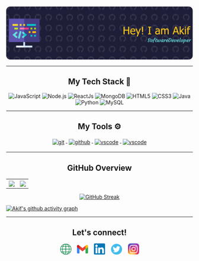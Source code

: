 ![Header](./images/header.png)

---

<h2 align="center">My Tech Stack  🧰</h2>

<p align="center">
  <img alt="JavaScript" src="https://img.shields.io/badge/javascript-%23323330.svg?&style=for-the-badge&logo=javascript&logoColor=%23F7DF1E" />
  <img alt="Node.js" src="https://img.shields.io/badge/Node.js-43853D?style=for-the-badge&logo=node.js&logoColor=white" />
  <img alt="ReactJs" src="https://img.shields.io/badge/React-20232A?style=for-the-badge&logo=react&logoColor=61DAFB" />
  <img alt="MongoDB" src="https://img.shields.io/badge/MongoDB-4EA94B?style=for-the-badge&logo=mongodb&logoColor=white" />
  <img alt="HTML5" src="https://img.shields.io/badge/html5-%23E34F26.svg?&style=for-the-badge&logo=html5&logoColor=white" />
  <img alt="CSS3" src="https://img.shields.io/badge/css3-%231572B6.svg?&style=for-the-badge&logo=css3&logoColor=white" />
  <img alt="Java" src="https://img.shields.io/badge/java-%23ED8B00.svg?style=for-the-badge&logo=java&logoColor=white" />
  <img alt="Python" src="https://img.shields.io/badge/python-%2314354C.svg?style=for-the-badge&logo=python&logoColor=white" />
  <img alt="MySQL" src="https://img.shields.io/badge/MySQL-00000F?style=for-the-badge&logo=mysql&logoColor=white" />
  <!-- <img alt="C" src="https://img.shields.io/badge/c-%2300599C.svg?&style=for-the-badge&logo=c&logoColor=white" /> -->
  <!-- <img alt="C++" src="https://img.shields.io/badge/c++-%2300599C.svg?&style=for-the-badge&logo=c%2B%2B&ogoColor=white" /> -->
</p>

---

<h2 align="center">My Tools ⚙️ </h2>
<p align="center">
  <a href="https://git-scm.com">
  <img src="https://raw.githubusercontent.com/klaasnicolaas/ColoredBadges/prod/svg/dev/tools/git.svg" alt="git" style="vertical-align:top; margin:4px">
  </a>
  <a href="https://github.com/arpanaditya">
  <img src="https://raw.githubusercontent.com/klaasnicolaas/ColoredBadges/prod/svg/dev/services/github.svg" alt="github" style="vertical-align:top; margin:4px">
  </a>
  <a href="https://code.visualstudio.com/">
  <img src="https://raw.githubusercontent.com/klaasnicolaas/ColoredBadges/master/svg/dev/tools/visualstudio_code.svg" alt="vscode" style="vertical-align:top; margin:4px">
  </a>
  <a href="https://code.visualstudio.com/">
  <img src="https://raw.githubusercontent.com/klaasnicolaas/ColoredBadges/master/svg/dev/tools/jetbrains_intellij.svg" alt="vscode" style="vertical-align:top; margin:4px">
  </a>
</p>

---

<h2 align="center"> GitHub Overview </h2>
<table align="center">
  <tr>
    <td align="center" style="padding=0;width=50%;">
      <img align="center" style="padding=0;" src="https://github-readme-stats.vercel.app/api/top-langs/?username=akiif&layout=compact&show_icons=true&title_color=4F8CC9&text_color=9f9f9f&bg_color=00000000&hide_border=true&icon_color=00000000&count_private=true&extra=skyra-project/skyra,skyra.pw,alestra,skyra-sharp,lycore,aurora,char,timestamp,anti-user-gateway,orm,eslint-config;binarytf/binarytf;discordjs/discord.js,collection;novariableglobal/mood,g.shift,global-engine;sapphire-project/framework,pieces,plugins,utilities" />
    </td>
    <td align="center" style="padding=0;width=50%;">
      <img align="center" style="padding=0;" src="https://github-readme-stats.vercel.app/api/?username=akiif&show_icons=true&title_color=4F8CC9&text_color=9f9f9f&bg_color=00000000&hide_border=true&icon_color=4F8CC9&hide_title=true&count_private=true" />
    </td>
  </tr>
</table>

<div align="center">

[![GitHub Streak](http://github-readme-streak-stats.herokuapp.com?user=akiif&theme=neon-dark)](https://git.io/streak-stats)

</div>

[![Akif's github activity graph](https://github-readme-activity-graph.cyclic.app/graph?username=akiif&theme=react-dark)](https://github.com/akiif/github-readme-activity-graph)

---

<h2 align="center"> Let's connect! </h2>
<p align="center">
  <a href="https://akiif.dev/"><img align="center" width="30px" src="images/website.png" /></a> &nbsp;&nbsp; <a href="mailto:akiif.dev@gmail.com"><img align="center" width="30px" src="images/mail.png" /></a> &nbsp;&nbsp;
  <a href="https://www.linkedin.com/in/akif-mohammed/"><img align="center" width="30px" src="images/linkedin.png" /></a> &nbsp;&nbsp;  
  <a href="https://twitter.com/akiif_m"><img align="center" width="30px" src="images/twitter.png" /></a> &nbsp;&nbsp; 
  <a href="https://www.instagram.com/akiif.m/"><img align="center" width="30px" src="images/instagram.png" /></a>
</p>
